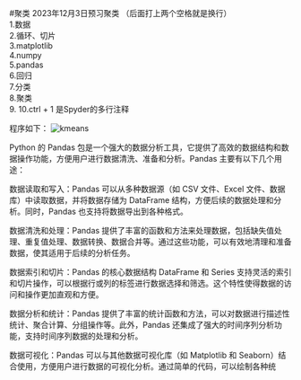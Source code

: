 #聚类
2023年12月3日预习聚类  （后面打上两个空格就是换行）  
1.数据  
2.循环、切片  
3.matplotlib  
4.numpy  
5.pandas  
6.回归  
7.分类  
8.聚类  
9.
10.ctrl + 1 是Spyder的多行注释

程序如下： ![kmeans](https://img-blog.csdn.net/20180522233137718)   

Python 的 Pandas 包是一个强大的数据分析工具，它提供了高效的数据结构和数据操作功能，方便用户进行数据清洗、准备和分析。Pandas 主要有以下几个用途：

数据读取和写入：Pandas 可以从多种数据源（如 CSV 文件、Excel 文件、数据库）中读取数据，并将数据存储为 DataFrame 结构，方便后续的数据处理和分析。同时，Pandas 也支持将数据导出到各种格式。

数据清洗和处理：Pandas 提供了丰富的函数和方法来处理数据，包括缺失值处理、重复值处理、数据转换、数据合并等。通过这些功能，可以有效地清理和准备数据，使其适用于后续的分析任务。

数据索引和切片：Pandas 的核心数据结构 DataFrame 和 Series 支持灵活的索引和切片操作，可以根据行或列的标签进行数据选择和筛选。这个特性使得数据的访问和操作更加直观和方便。

数据分析和统计：Pandas 提供了丰富的统计函数和方法，可以对数据进行描述性统计、聚合计算、分组操作等。此外，Pandas 还集成了强大的时间序列分析功能，支持时间序列数据的处理和分析。

数据可视化：Pandas 可以与其他数据可视化库（如 Matplotlib 和 Seaborn）结合使用，方便用户进行数据的可视化分析。通过简单的代码，可以绘制各种统
